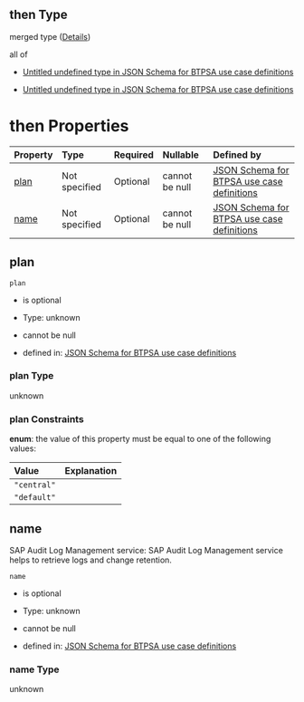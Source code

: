 ## then Type

merged type ([Details](btpsa-usecase-properties-services-items-allof-1-then-allof-13-then.md))

all of

*   [Untitled undefined type in JSON Schema for BTPSA use case definitions](btpsa-usecase-properties-services-items-allof-1-then-allof-13-then-allof-0.md "check type definition")

*   [Untitled undefined type in JSON Schema for BTPSA use case definitions](btpsa-usecase-properties-services-items-allof-1-then-allof-13-then-allof-1.md "check type definition")

# then Properties

| Property      | Type          | Required | Nullable       | Defined by                                                                                                                                                                                                            |
| :------------ | :------------ | :------- | :------------- | :-------------------------------------------------------------------------------------------------------------------------------------------------------------------------------------------------------------------- |
| [plan](#plan) | Not specified | Optional | cannot be null | [JSON Schema for BTPSA use case definitions](btpsa-usecase-properties-services-items-allof-1-then-allof-13-then-properties-plan.md "undefined#/properties/services/items/allOf/1/then/allOf/13/then/properties/plan") |
| [name](#name) | Not specified | Optional | cannot be null | [JSON Schema for BTPSA use case definitions](btpsa-usecase-properties-services-items-allof-1-then-allof-13-then-properties-name.md "undefined#/properties/services/items/allOf/1/then/allOf/13/then/properties/name") |

## plan



`plan`

*   is optional

*   Type: unknown

*   cannot be null

*   defined in: [JSON Schema for BTPSA use case definitions](btpsa-usecase-properties-services-items-allof-1-then-allof-13-then-properties-plan.md "undefined#/properties/services/items/allOf/1/then/allOf/13/then/properties/plan")

### plan Type

unknown

### plan Constraints

**enum**: the value of this property must be equal to one of the following values:

| Value       | Explanation |
| :---------- | :---------- |
| `"central"` |             |
| `"default"` |             |

## name

SAP Audit Log Management service: SAP Audit Log Management service helps to retrieve logs and change retention.

`name`

*   is optional

*   Type: unknown

*   cannot be null

*   defined in: [JSON Schema for BTPSA use case definitions](btpsa-usecase-properties-services-items-allof-1-then-allof-13-then-properties-name.md "undefined#/properties/services/items/allOf/1/then/allOf/13/then/properties/name")

### name Type

unknown
